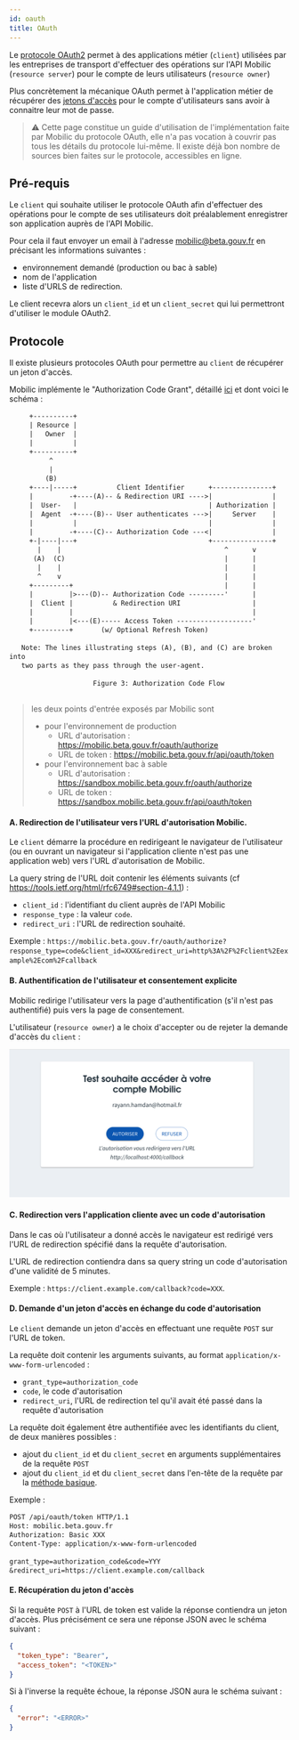 ```yaml
---
id: oauth
title: OAuth
---
```


Le [protocole OAuth2](https://oauth.net/2/) permet à des applications métier (`client`) utilisées par les entreprises de transport d'effectuer des opérations sur l'API Mobilic (`resource server`) pour le compte de leurs utilisateurs (`resource owner`)

Plus concrètement la mécanique OAuth permet à l'application métier de récupérer des [jetons d'accès](auth.md) pour le compte d'utilisateurs sans avoir à connaitre leur mot de passe.

> ⚠️ Cette page constitue un guide d'utilisation de l'implémentation faite par Mobilic du protocole OAuth, elle n'a pas vocation à couvrir pas tous les détails du protocole lui-même. Il existe déjà bon nombre de sources bien faites sur le protocole, accessibles en ligne.

## Pré-requis

Le `client` qui souhaite utiliser le protocole OAuth afin d'effectuer des opérations pour le compte de ses utilisateurs doit préalablement enregistrer son application auprès de l'API Mobilic.

Pour cela il faut envoyer un email à l'adresse mobilic@beta.gouv.fr en précisant les informations suivantes :

- environnement demandé (production ou bac à sable)
- nom de l'application
- liste d'URLS de redirection.

Le client recevra alors un `client_id` et un `client_secret` qui lui permettront d'utiliser le module OAuth2.

## Protocole

Il existe plusieurs protocoles OAuth pour permettre au `client` de récupérer un jeton d'accès.

Mobilic implémente le "Authorization Code Grant", détaillé [ici](https://tools.ietf.org/html/rfc6749#section-4.1) et dont voici le schéma :

```
     +----------+
     | Resource |
     |   Owner  |
     |          |
     +----------+
          ^
          |
         (B)
     +----|-----+          Client Identifier      +---------------+
     |         -+----(A)-- & Redirection URI ---->|               |
     |  User-   |                                 | Authorization |
     |  Agent  -+----(B)-- User authenticates --->|     Server    |
     |          |                                 |               |
     |         -+----(C)-- Authorization Code ---<|               |
     +-|----|---+                                 +---------------+
       |    |                                         ^      v
      (A)  (C)                                        |      |
       |    |                                         |      |
       ^    v                                         |      |
     +---------+                                      |      |
     |         |>---(D)-- Authorization Code ---------'      |
     |  Client |          & Redirection URI                  |
     |         |                                             |
     |         |<---(E)----- Access Token -------------------'
     +---------+       (w/ Optional Refresh Token)

   Note: The lines illustrating steps (A), (B), and (C) are broken into
   two parts as they pass through the user-agent.

                     Figure 3: Authorization Code Flow


```

> les deux points d'entrée exposés par Mobilic sont
>
> - pour l'environnement de production
>   - URL d'autorisation : https://mobilic.beta.gouv.fr/oauth/authorize
>   - URL de token : https://mobilic.beta.gouv.fr/api/oauth/token
> - pour l'environnement bac à sable
>   - URL d'autorisation : https://sandbox.mobilic.beta.gouv.fr/oauth/authorize
>   - URL de token : https://sandbox.mobilic.beta.gouv.fr/api/oauth/token

#### A. Redirection de l'utilisateur vers l'URL d'autorisation Mobilic.

Le `client` démarre la procédure en redirigeant le navigateur de l'utilisateur (ou en ouvrant un navigateur si l'application cliente n'est pas une application web) vers l'URL d'autorisation de Mobilic.

La query string de l'URL doit contenir les éléments suivants (cf https://tools.ietf.org/html/rfc6749#section-4.1.1) :

- `client_id` : l'identifiant du client auprès de l'API Mobilic
- `response_type` : la valeur `code`.
- `redirect_uri` : l'URL de redirection souhaité.

Exemple : `https://mobilic.beta.gouv.fr/oauth/authorize?response_type=code&client_id=XXX&redirect_uri=http%3A%2F%2Fclient%2Eexample%2Ecom%2Fcallback`

#### B. Authentification de l'utilisateur et consentement explicite

Mobilic redirige l'utilisateur vers la page d'authentification (s'il n'est pas authentifié) puis vers la page de consentement.

L'utilisateur (`resource owner`) a le choix d'accepter ou de rejeter la demande d'accès du `client` :

![oauth.png](assets/oauth-consent.png)

#### C. Redirection vers l'application cliente avec un code d'autorisation

Dans le cas où l'utilisateur a donné accès le navigateur est redirigé vers l'URL de redirection spécifié dans la requête d'autorisation.

L'URL de redirection contiendra dans sa query string un code d'autorisation d'une validité de 5 minutes.

Exemple : `https://client.example.com/callback?code=XXX`.

#### D. Demande d'un jeton d'accès en échange du code d'autorisation

Le `client` demande un jeton d'accès en effectuant une requête `POST` sur l'URL de token.

La requête doit contenir les arguments suivants, au format `application/x-www-form-urlencoded` :

- `grant_type=authorization_code`
- `code`, le code d'autorisation
- `redirect_uri`, l'URL de redirection tel qu'il avait été passé dans la requête d'autorisation

La requête doit également être authentifiée avec les identifiants du client, de deux manières possibles :

- ajout du `client_id` et du `client_secret` en arguments supplémentaires de la requête `POST`
- ajout du `client_id` et du `client_secret` dans l'en-tête de la requête par la [méthode basique](https://fr.wikipedia.org/wiki/Authentification_HTTP#M%C3%A9thode_%C2%AB_Basic_%C2%BB).

Exemple :

```http request
POST /api/oauth/token HTTP/1.1
Host: mobilic.beta.gouv.fr
Authorization: Basic XXX
Content-Type: application/x-www-form-urlencoded

grant_type=authorization_code&code=YYY
&redirect_uri=https://client.example.com/callback
```

#### E. Récupération du jeton d'accès

Si la requête `POST` à l'URL de token est valide la réponse contiendra un jeton d'accès. Plus précisément ce sera une réponse JSON avec le schéma suivant :

```json
{
  "token_type": "Bearer",
  "access_token": "<TOKEN>"
}
```

Si à l'inverse la requête échoue, la réponse JSON aura le schéma suivant :

```json
{
  "error": "<ERROR>"
}
```

